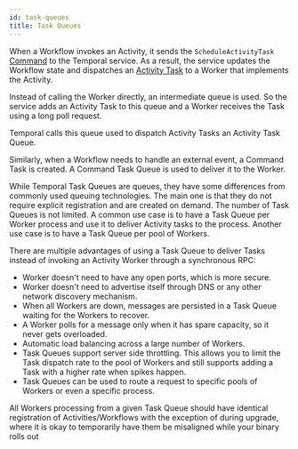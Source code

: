 ```yaml
---
id: task-queues
title: Task Queues
---
```


When a Workflow invokes an Activity, it sends the `ScheduleActivityTask` [Command](/docs/glossary/#command) to the Temporal service. As a result, the service updates the Workflow state and dispatches an [Activity Task](/docs/glossary/#activity-task) to a Worker that implements the Activity.

Instead of calling the Worker directly, an intermediate queue is used. So the service adds an Activity Task to this queue and a Worker receives the Task using a long poll request.

Temporal calls this queue used to dispatch Activity Tasks an Activity Task Queue.

Similarly, when a Workflow needs to handle an external event, a Command Task is created.
A Command Task Queue is used to deliver it to the Worker.

While Temporal Task Queues are queues, they have some differences from commonly used queuing technologies. The main one is that they do not require explicit registration and are created on demand. The number of Task Queues is not limited. A common use case is to have a Task Queue per Worker process and use it to deliver Activity tasks to the process. Another use case is to have a Task Queue per pool of Workers.

There are multiple advantages of using a Task Queue to deliver Tasks instead of invoking an Activity Worker through a synchronous RPC:

- Worker doesn't need to have any open ports, which is more secure.
- Worker doesn't need to advertise itself through DNS or any other network discovery mechanism.
- When all Workers are down, messages are persisted in a Task Queue waiting for the Workers to recover.
- A Worker polls for a message only when it has spare capacity, so it never gets overloaded.
- Automatic load balancing across a large number of Workers.
- Task Queues support server side throttling. This allows you to limit the Task dispatch rate to the pool of Workers and still supports adding a Task with a higher rate when spikes happen.
- Task Queues can be used to route a request to specific pools of Workers or even a specific process.

All Workers processing from a given Task Queue should have identical registration of Activities/Workflows with the exception of during upgrade, where it is okay to temporarily have them be misaligned while your binary rolls out
